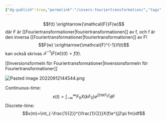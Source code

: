 ```yaml
---
{"dg-publish":true,"permalink":"/invers-fouriertransformation/","tags":["systemochtransformer"]}
---
```


$$f(t) \xrightarrow{\mathcal{F}}F(w)$$
där F är [[Fouriertransformationer\|fouriertransformationen]] av f, och f är den inversa [[Fouriertransformationer\|fouriertransformationen]] av F!
$$F(w) \xrightarrow{\mathcal{F}^{-1}}f(t)$$
kan också skrivas $\mathcal{F}^{-1}(F(w))(t)=f(t)$.

[[Inversionsformeln för Fouriertransformationer\|Inversionsformeln för Fouriertransformationer]]


![Pasted image 20220912144544.png](/img/user/images/Pasted%20image%2020220912144544.png)

Continuous-time: $$x(t)=\int_{-\infty}^{\infty}F_{0}X(kF_{0})e^{j2\pi kF_{0}t}dF$$
Discrete-time: $$x(m)=\int_{-\frac{1}{2}}^{\frac{1}{2}}X(f)e^{j2\pi fm}df$$
